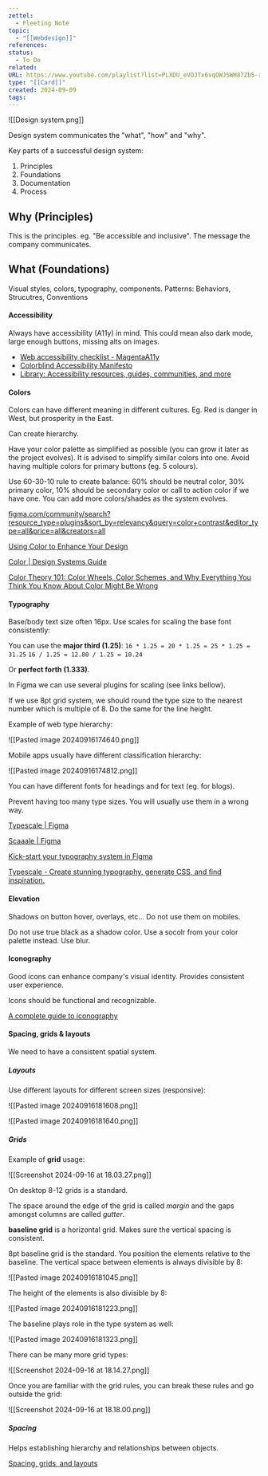 ```yaml
---
zettel:
  - Fleeting Note
topic:
  - "[[Webdesign]]"
references: 
status:
  - To Do
related: 
URL: https://www.youtube.com/playlist?list=PLXDU_eVOJTx6vqOWJSWH87Zb5-riiG63A
type: "[[Card]]"
created: 2024-09-09
tags:
---
```

![[Design system.png]]

Design system communicates the "what", "how" and "why".

Key parts of a successful design system:

1. Principles
2. Foundations
3. Documentation
4. Process

## Why (Principles)

This is the principles. eg. "Be accessible and inclusive". 
The message the company communicates.

## What (Foundations)

Visual styles, colors, typography, components.
Patterns: Behaviors, Strucutres, Conventions

#### Accessibility

Always have accessibility (A11y) in mind. This could mean also dark mode, large enough buttons, missing alts on images.

- [Web accessibility checklist - MagentaA11y](https://www.magentaa11y.com/web/)
- [Colorblind Accessibility Manifesto](https://colorblindaccessibilitymanifesto.com/)
- [Library: Accessibility resources, guides, communities, and more](https://www.getstark.co/library/)

#### Colors

Colors can have different meaning in different cultures. Eg. Red is danger in West, but prosperity in the East.

Can create hierarchy.

Have your color palette as simplified as possible (you can grow it later as the project evolves). It is advised to simplify similar colors into one. Avoid having multiple colors for primary buttons (eg. 5 colours).

Use 60-30-10 rule to create balance: 60% should be neutral color, 30% primary color, 10% should be secondary color or call to action color if we have one. You can add more colors/shades as the system evolves. 

[figma.com/community/search?resource\_type=plugins&sort\_by=relevancy&query=color+contrast&editor\_type=all&price=all&creators=all](https://www.figma.com/community/search?resource_type=plugins&sort_by=relevancy&query=color+contrast&editor_type=all&price=all&creators=all)

[Using Color to Enhance Your Design](https://www.nngroup.com/articles/color-enhance-design/)

[Color | Design Systems Guide](https://www.designsystems.com/color-guides/)

[Color Theory 101: Color Wheels, Color Schemes, and Why Everything You Think You Know About Color Might Be Wrong](https://blog.hubspot.com/marketing/color-theory-design)

#### Typography

Base/body text size often 16px. Use scales for scaling the base font consistently:

You can use the **major third (1.25)**:
`16 * 1.25 = 20 * 1.25 = 25 * 1.25 = 31.25`
`16 / 1.25 = 12.80 / 1.25 = 10.24`

Or **perfect forth (1.333)**.

In Figma we can use several plugins for scaling (see links bellow).

If we use 8pt grid system, we should round the type size to the nearest number which is multiple of 8. Do the same for the line height.

Example of web type hierarchy:

![[Pasted image 20240916174640.png]]

Mobile apps usually have different classification hierarchy:

![[Pasted image 20240916174812.png]]

You can have different fonts for headings and for text (eg. for blogs).

Prevent having too many type sizes. You will usually use them in a wrong way.



[Typescale | Figma](https://www.figma.com/community/plugin/967802396210455992/typescale)

[Scaaale | Figma](https://www.figma.com/community/plugin/892543384437155629/scaaale)

[Kick-start your typography system in Figma](https://www.figma.com/best-practices/typography-systems-in-figma/)

[Typescale - Create stunning typography, generate CSS, and find inspiration.](https://typescale.com/)


#### Elevation

Shadows on button hover, overlays, etc...
Do not use them on mobiles. 

Do not use true black as a shadow color. Use a socolr from your color palette instead. Use blur.

#### Iconography

Good icons can enhance company's visual identity. Provides consistent user experience.

Icons should be functional and recognizable.

[A complete guide to iconography](https://www.designsystems.com/iconography-guide/)


#### Spacing, grids & layouts

We need to have a consistent spatial system. 

##### Layouts

Use different layouts for different screen sizes (responsive):

 ![[Pasted image 20240916181608.png]]

![[Pasted image 20240916181640.png]]


##### Grids

Example of **grid** usage:

![[Screenshot 2024-09-16 at 18.03.27.png]]

On desktop 8-12 grids is a standard.

The space around the edge of the grid is called *margin* and the gaps amongst columns are called *gutter*.

**baseline grid** is a horizontal grid. Makes sure the vertical spacing is consistent.

8pt baseline grid is the standard. You position the elements relative to the baseline. The vertical space between elements is always divisible by 8:

![[Pasted image 20240916181045.png]]

The height of the elements is also divisible by 8:

![[Pasted image 20240916181223.png]]

The baseline plays role in the type system as well:

![[Pasted image 20240916181323.png]]

There can be many more grid types:

![[Screenshot 2024-09-16 at 18.14.27.png]]

Once you are familiar with the grid rules, you can break these rules and go outside the grid:

![[Screenshot 2024-09-16 at 18.18.00.png]]

##### Spacing

Helps establishing hierarchy and relationships between objects.




[Spacing, grids, and layouts](https://www.designsystems.com/space-grids-and-layouts/)






